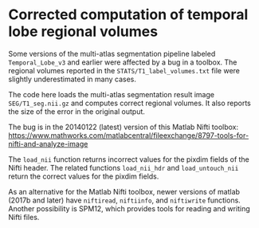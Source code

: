 # Corrected computation of temporal lobe regional volumes

Some versions of the multi-atlas segmentation pipeline labeled `Temporal_Lobe_v3` and earlier were affected by a bug in a toolbox. The regional volumes reported in the `STATS/T1_label_volumes.txt` file were slightly underestimated in many cases.

The code here loads the multi-atlas segmentation result image `SEG/T1_seg.nii.gz` and computes correct regional volumes. It also reports the size of the error in the original output.

The bug is in the 20140122 (latest) version of this Matlab Nifti toolbox: https://www.mathworks.com/matlabcentral/fileexchange/8797-tools-for-nifti-and-analyze-image

The `load_nii` function returns incorrect values for the pixdim fields of the Nifti header. The related functions `load_nii_hdr` and `load_untouch_nii` return the correct values for the pixdim fields.

As an alternative for the Matlab Nifti toolbox, newer versions of matlab (2017b and later) have `niftiread`, `niftiinfo`, and `niftiwrite` functions. Another possibility is SPM12, which provides tools for reading and writing Nifti files.

